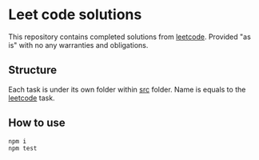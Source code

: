 # Leet code solutions

This repository contains completed solutions from [leetcode](https://leetcode.com). Provided "as is" with no any warranties and obligations.

## Structure

Each task is under its own folder within [src](./src) folder. Name is equals to the [leetcode](https://leetcode.com) task.

## How to use

```bash
npm i
npm test
```

